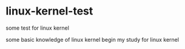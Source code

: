 linux-kernel-test
=================

some test for linux kernel

some basic knowledge of linux kernel 
begin my study for linux kernel
